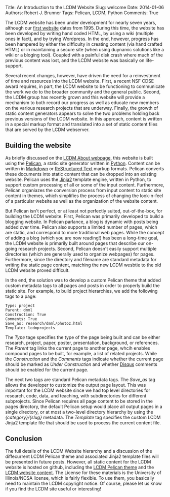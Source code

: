 Title: An Introduction to the LCDM Website
Slug: welcome
Date: 2014-01-06
Authors: Robert J. Brunner
Tags: Pelican, LCDM, Python
Comments: True

<!-- PELICAN_BEGIN_SUMMARY -->
The LCDM website has been under development for nearly seven years,
although our [first website](http://www.sdss.jhu.edu/~rbrunner/) dates
from 1995. During this time, the website has been developed by writing
hand coded HTML, by using a wiki (multiple ones in fact), and by trying
Wordpress. In the end, however, progress has been hampered by either the
difficulty in creating content (via hand crafted HTML) or in maintaining
a secure site (when using duynamic solutions like a wiki or a bloging
tool). Coupled with a painful disk crash where much of the previous
content was lost, and the LCDM website was basically on life-support.

<!-- PELICAN_END_SUMMARY -->

Several recent changes, however, have driven the need for a reinvestment
of time and resources into the LCDM website. First, a recent NSF CDSE
award requires, in part, the LCDM website to be functioning to
communicate the work we do to the broader community and the general
public. Second, the LCDM group has recently grown and this website will
provide a mechanism to both record our progress as well as educate new
members on the various research projects that are underway. Finally, the
growth of static content generators appears to solve the two problems
holding back previous versions of the LCDM website. In this
approach, content is written in a special markup format and translated
into a set of static content files that are served by the LCDM webserver.

## Building the website

As briefly discussed on the [LCDM About webpage](/about.html), this
website is built using the
[Pelican](https://github.com/getpelican/pelican), a static site
generator written in [Python](http://python.org). Content can be written
in [Markdown](http://daringfireball.net/projects/markdown/) or
[ReStructured
Text](http://docutils.sourceforge.net/docs/ref/rst/restructuredtext.html
) markup formats. Pelican converts these documents into static content
that can be dropped into an existing website. Pelican uses the
[Jinja2](http://jinja.pocoo.org/) template engine, written in Python, to
support custom processing of all or some of the input content.
Furthermore, Pelican organiazes the conversion process from input
content to static site content in themes, which simplifies the process
of changing the look-n-feel of a particular website as well as the
organization of the website content.

But Pelican isn't perfect, or at least not perfectly suited,
out-of-the-box, for building the LCDM website. First, Pelican was
primarily developed to build a blogging website. In Pelican parlance, a
blog is dynamic with posts being added over time. Pelican also supports
a limited number of pages, which are static, and correspond to more
traditional web pages. While the concept of adding a blog (which you are
now reading!) has been a long-time goal, the LCDM website is primarily
built around pages that describe our on-going research projects. Second,
Pelican doesn't easily support multiple directories (which are generally
used to organize webpages) for pages. Furthermore, since the directory
and filename are standard metadata for writing the static page content,
matching the new LCDM wesbtie to the old LCDM website proved difficult. 

In the end, the solution was to develop a custom Pelican theme that
added custom metadata tags to all pages and posts in order to properly
build the static site. For example, to build project hierarchies, we add
the following tags to a page:

    Type: project
    Parent: dmml
    Construction: True
    Comments: True
    Save_as: research/dmml/photoz.html
    Template: lcdmprojects
    
The _Type_ tage specifies the type of the page being built and can be
either research, project, paper, poster, presentation, background, or
references. The _Parent_ tag links the current page to another page,
whcih enables compound pages to be built, for example, a list of related
projects.  While the _Construction_ and the _Comments_ tags indicate
whether the current page should be marked as *Under Construction* and
whether [Disqus](http://disqus.com) comments should be enabled for the
current page.

The next two tags are standard Pelican metadata tags. The  _Save\_as_
tag allows the developer to customize the output page layout. This was
important for the LCDM website since we had top level directories for
research, code, data, and teaching, with subdirectories for different
subprojects. Since Pelican requires all page content to be stored in the
pages directory, the default Pelican setup would place all output pages
in a single directory, or at most a two-level directory hierarchy by
using the _{category}/{slug}_ metadata. The _Template_ tag specifies the
custom LCDM Jinja2 template file that should be used to process the
current content file.

## Conclusion

The full details of the LCDM Website hierarchy and a discussion of the
diffecurrent LCDM Pelican theme and associated Jinja2 template files
will be presented in future posts. However, all static content for the
LCDM website is hosted on github, including the [LCDM Pelican
theme](https://github.com/ProfessorBrunner/lcdm-pelican) and the [LCDM
website content](https://github.com/ProfessorBrunner/lcdm-website). The
License for these materials is the University of Illinois/NCSA license,
which is fairly flexible. To use them, you basically need to maintain
the LCDM copyright notice. Of course, please let us know if you find the
LCDM site useful or interesting!

